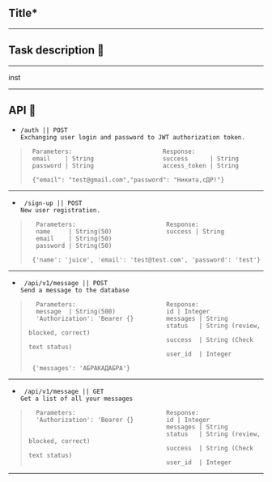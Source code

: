 ## Title*

***
## Task description 🍪

***
inst
***
## API 🍪
-     /auth || POST
      Exchanging user login and password to JWT authorization token.
>      
>      Parameters:                         Response:
>      email    | String                   success      | String      
>      password | String                   access_token | String
>      
>      {"email": "test@gmail.com","password": "Никита,сДР!"}
----

-      /sign-up || POST
      New user registration.
>      
>       Parameters:                         Response:
>       name     | String(50)               success | String    
>       email    | String(50)                   
>       password | String(50)      
>      
>      {'name': 'juice', 'email': 'test@test.com', 'password': 'test'}
----

-      /api/v1/message || POST
      Send a message to the database
>      
>       Parameters:                         Response:
>       message  | String(500)              id | Integer
>       'Authorization': 'Bearer {}         messages | String
>                                           status   | String (review, blocked, correct)
>                                           success  | String (Check text status)
>                                           user_id  | Integer                    
>      
>      {'messages': 'АБРАКАДАБРА'}
----

-      /api/v1/message || GET
      Get a list of all your messages
>      
>       Parameters:                         Response:
>       'Authorization': 'Bearer {}         id | Integer
>                                           messages | String
>                                           status   | String (review, blocked, correct)
>                                           success  | String (Check text status)
>                                           user_id  | Integer                    
>      
>        
***
   

